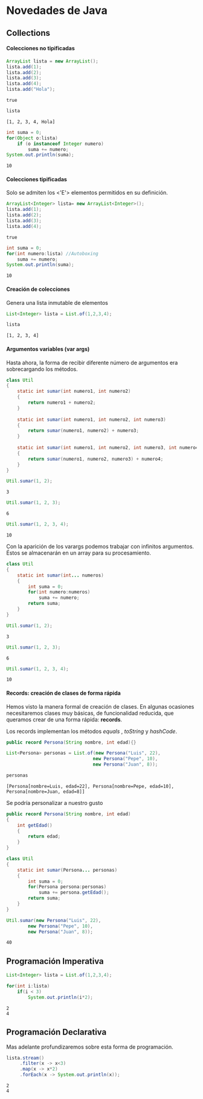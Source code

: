# Novedades de Java

## Collections

#### Colecciones no tipificadas


```Java
ArrayList lista = new ArrayList();
lista.add(1);
lista.add(2);
lista.add(3);
lista.add(4);
lista.add("Hola");
```




    true




```Java
lista
```




    [1, 2, 3, 4, Hola]




```Java
int suma = 0;
for(Object o:lista)
    if (o instanceof Integer numero)
        suma += numero;
System.out.println(suma);
```

    10


#### Colecciones tipificadas

Solo se admiten los <'E'> elementos permitidos en su definición.


```Java
ArrayList<Integer> lista= new ArrayList<Integer>();
lista.add(1);
lista.add(2);
lista.add(3);
lista.add(4);
```




    true




```Java
int suma = 0;
for(int numero:lista) //Autoboxing
    suma += numero;
System.out.println(suma);
```

    10


#### Creación de colecciones

Genera una lista inmutable de elementos


```Java
List<Integer> lista = List.of(1,2,3,4);
```


```Java
lista
```




    [1, 2, 3, 4]



#### Argumentos variables (var args)

Hasta ahora, la forma de recibir diferente número de argumentos era sobrecargando los métodos.


```Java
class Util
{
    static int sumar(int numero1, int numero2)
    {
        return numero1 + numero2;
    }
    
    static int sumar(int numero1, int numero2, int numero3)
    {
        return sumar(numero1, numero2) + numero3;
    }
    
    static int sumar(int numero1, int numero2, int numero3, int numero4)
    {
        return sumar(numero1, numero2, numero3) + numero4;
    }   
}
```


```Java
Util.sumar(1, 2);
```




    3




```Java
Util.sumar(1, 2, 3);
```




    6




```Java
Util.sumar(1, 2, 3, 4);
```




    10



Con la aparición de los varargs podemos trabajar con infinitos argumentos. Éstos se almacenarán en un array para su procesamiento.


```Java
class Util
{
    static int sumar(int... numeros)
    {
        int suma = 0;
        for(int numero:numeros)
            suma += numero;
        return suma;
    }
}
```


```Java
Util.sumar(1, 2);
```




    3




```Java
Util.sumar(1, 2, 3);
```




    6




```Java
Util.sumar(1, 2, 3, 4);
```




    10



#### Records: creación de clases de forma rápida

Hemos visto la manera formal de creación de clases. En algunas ocasiones necesitaremos clases muy básicas, de funcionalidad reducida, que queramos crear de una forma rápida: **records**.

Los records implementan los métodos _equals_ , _toString_ y _hashCode_.


```Java
public record Persona(String nombre, int edad){}
```


```Java
List<Persona> personas = List.of(new Persona("Luis", 22),
                                new Persona("Pepe", 10),
                                new Persona("Juan", 8));
```


```Java
personas
```




    [Persona[nombre=Luis, edad=22], Persona[nombre=Pepe, edad=10], Persona[nombre=Juan, edad=8]]



Se podría personalizar a nuestro gusto


```Java
public record Persona(String nombre, int edad)
{
    int getEdad()
    {
        return edad;
    }
}
```


```Java
class Util
{
    static int sumar(Persona... personas)
    {
        int suma = 0;
        for(Persona persona:personas)
            suma += persona.getEdad();
        return suma;
    }
}
```


```Java
Util.sumar(new Persona("Luis", 22),
        new Persona("Pepe", 10),
        new Persona("Juan", 8));
```




    40



## Programación Imperativa


```Java
List<Integer> lista = List.of(1,2,3,4);
```


```Java
for(int i:lista)
    if(i < 3)
        System.out.println(i*2);
```

    2
    4
    

## Programación Declarativa

Mas adelante profundizaremos sobre esta forma de programación.


```Java
lista.stream()
     .filter(x -> x<3)
     .map(x -> x*2)
     .forEach(x -> System.out.println(x));
```

    2
    4
    


```Java

```
